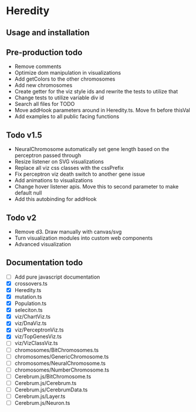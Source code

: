 # Heredity

## Usage and installation

## Pre-production todo

- Remove comments
- Optimize dom manipulation in visualizations
- Add getColors to the other chromosomes
- Add new chromosomes
- Create getter for the viz style ids and rewrite the tests to utilize that
- Change tests to utilize variable div id
- Search all files for TODO
- Move addHook parameters around in Heredity.ts. Move fn before thisVal
- Add examples to all public facing functions

## Todo v1.5

- NeuralChromosome automatically set gene length based on the perceptron passed through
- Resize listener on SVG visualizations
- Replace all viz css classes with the cssPrefix
- Fix perceptron viz death switch to another gene issue
- Add animations to visualizations
- Change hover listener apis. Move this to second parameter to make default null
- Add this autobinding for addHook

## Todo v2

- Remove d3. Draw manually with canvas/svg
- Turn visualization modules into custom web components
- Advanced visualization

## Documentation todo

- [ ] Add pure javascript documentation
- [x] crossovers.ts
- [x] Heredity.ts
- [x] mutation.ts
- [x] Population.ts
- [x] seleciton.ts
- [x] viz/ChartViz.ts
- [x] viz/DnaViz.ts
- [x] viz/PerceptronViz.ts
- [x] viz/TopGenesViz.ts
- [ ] viz/VizClassViz.ts
- [ ] chromosomes/BitChromosomes.ts
- [ ] chromosomes/GenericChromosome.ts
- [ ] chromosomes/NeuralChromosome.ts
- [ ] chromosomes/NumberChromosome.ts
- [ ] Cerebrum.js/BitChromosome.ts
- [ ] Cerebrum.js/Cerebrum.ts
- [ ] Cerebrum.js/CerebrumData.ts
- [ ] Cerebrum.js/Layer.ts
- [ ] Cerebrum.js/Neuron.ts
